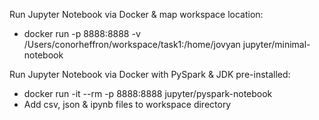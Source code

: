Run Jupyter Notebook via Docker & map workspace location:
- docker run -p 8888:8888 -v /Users/conorheffron/workspace/task1:/home/jovyan jupyter/minimal-notebook

Run Jupyter Notebook via Docker with PySpark & JDK pre-installed:
- docker run -it --rm -p 8888:8888 jupyter/pyspark-notebook
- Add csv, json & ipynb files to workspace directory